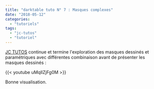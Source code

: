 ```yaml
---
title: "darktable tuto N° 7 : Masques complexes"
date: "2018-05-12"
categories: 
  - "tutoriels"
tags: 
  - "jc-tutos"
  - "tutoriel"
---
```


[JC TUTOS](https://www.youtube.com/channel/UChkmJoz4r375C6F2eym99YQ) continue et termine l'exploration des masques dessinés et paramétriques avec différentes combinaison avant de présenter les masques dessinés : 

{{< youtube uMqllZjFg0M >}}

Bonne visualisation.
